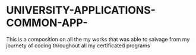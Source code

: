 # UNIVERSITY-APPLICATIONS-COMMON-APP-
This is a composition on all the my works that was able to salvage from my journety of coding throughout all my certificated programs
